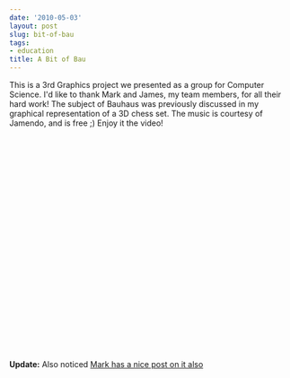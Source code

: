 ```yaml
---
date: '2010-05-03'
layout: post
slug: bit-of-bau
tags:
- education
title: A Bit of Bau
---
```


This is a 3rd Graphics project we presented as a group for 
Computer Science. I'd like to thank Mark and James, my team 
members, for all their hard work! The subject of Bauhaus was 
previously discussed in my graphical representation of a 3D 
chess set. The music is courtesy of Jamendo, and is free ;) 
Enjoy it the video!

<object height="385" width="480"><param name="movie" value="http://www.youtube.com/v/Yc8aefsbbHY&hl=en_US&fs=1&"></param><param name="allowFullScreen" value="true"></param><param name="allowscriptaccess" value="always"></param><embed src="http://www.youtube.com/v/Yc8aefsbbHY&hl=en_US&fs=1&" type="application/x-shockwave-flash" allowscriptaccess="always" allowfullscreen="true" width="480" height="385"></embed></object>

**Update:**
Also noticed [Mark has a nice post on it also][Mark]

[Mark]: http://bark4mark.com/2010/04/3d-graphics-project-2/ "Link no longer works unfortunately"